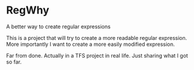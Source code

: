 RegWhy
======

A better way to create regular expressions

This is a project that will try to create a more readable regular expression.
More importantly I want to create a more easily modified expression.

Far from done. Actually in a TFS project in real life. Just sharing what I got so far.
